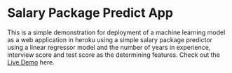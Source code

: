 # Salary Package Predict App

This is a simple demonstration for deployment of a machine learning model as a web application in heroku using a simple salary package predictor using a linear regressor model and the number of years in experience, interview score and test score as the determining features. Check out the [Live Demo](https://salarypackagepredictapp.herokuapp.com/) here.

